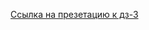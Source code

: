 

[Ссылка на презетацию к дз-3](https://docs.google.com/presentation/d/130M1YIfIbWU9cvPZ_2AXwW2gbj3vqgNX/edit?usp=sharing&ouid=103568496610689973008&rtpof=true&sd=true)